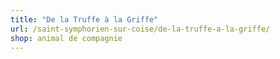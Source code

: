 ```yaml
---
title: "De la Truffe à la Griffe"
url: /saint-symphorien-sur-coise/de-la-truffe-a-la-griffe/
shop: animal de compagnie
---
```

